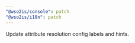 ```yaml
---
"@wso2is/console": patch
"@wso2is/i18n": patch
---
```


Update attribute resolution config labels and hints.
